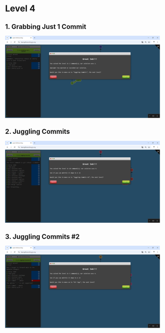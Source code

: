 # Level 4 

## 1. Grabbing Just 1 Commit
![alt text](image-12.png)

## 2. Juggling Commits
![alt text](image-13.png)

## 3. Juggling Commits #2
![alt text](image-14.png)